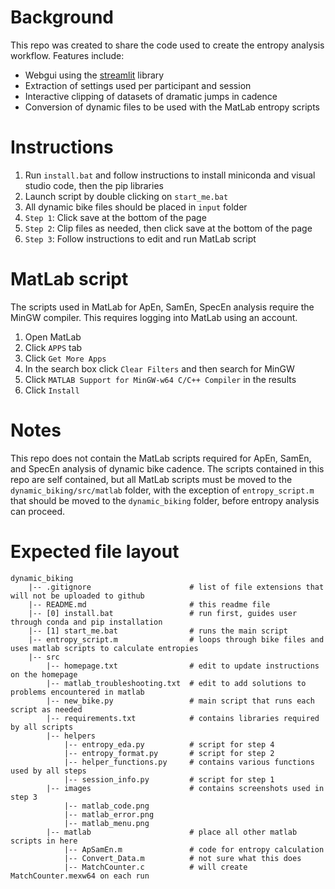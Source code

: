# Background

This repo was created to share the code used to create the entropy analysis workflow. Features include:

* Webgui using the [streamlit](https://streamlit.io) library
* Extraction of settings used per participant and session
* Interactive clipping of datasets of dramatic jumps in cadence
* Conversion of dynamic files to be used with the MatLab entropy scripts

# Instructions

1. Run `install.bat` and follow instructions to install miniconda and visual studio code, then the pip libraries
2. Launch script by double clicking on `start_me.bat`
3. All dynamic bike files should be placed in `input` folder
4. `Step 1`: Click save at the bottom of the page
5. `Step 2`: Clip files as needed, then click save at the bottom of the page
6. `Step 3`: Follow instructions to edit and run MatLab script

# MatLab script

The scripts used in MatLab for ApEn, SamEn, SpecEn analysis require the MinGW compiler. This requires logging into MatLab using an account.

1. Open MatLab
2. Click `APPS` tab
3. Click `Get More Apps`
4. In the search box click `Clear Filters` and then search for MinGW
5. Click `MATLAB Support for MinGW-w64 C/C++ Compiler` in the results
6. Click `Install`

# Notes

This repo does not contain the MatLab scripts required for ApEn, SamEn, and SpecEn analysis of dynamic bike cadence. The scripts contained in this repo are self contained, but all MatLab scripts must be moved to the `dynamic_biking/src/matlab` folder, with the exception of `entropy_script.m` that should be moved to the `dynamic_biking` folder, before entropy analysis can proceed. 

# Expected file layout

```
dynamic_biking
    |-- .gitignore                      # list of file extensions that will not be uploaded to github
    |-- README.md                       # this readme file
    |-- [0] install.bat                 # run first, guides user through conda and pip installation
    |-- [1] start_me.bat                # runs the main script
    |-- entropy_script.m                # loops through bike files and uses matlab scripts to calculate entropies
    |-- src
        |-- homepage.txt                # edit to update instructions on the homepage
        |-- matlab_troubleshooting.txt  # edit to add solutions to problems encountered in matlab
        |-- new_bike.py                 # main script that runs each script as needed
        |-- requirements.txt            # contains libraries required by all scripts
        |-- helpers
            |-- entropy_eda.py          # script for step 4
            |-- entropy_format.py       # script for step 2
            |-- helper_functions.py     # contains various functions used by all steps
            |-- session_info.py         # script for step 1
        |-- images                      # contains screenshots used in step 3
            |-- matlab_code.png
            |-- matlab_error.png
            |-- matlab_menu.png
        |-- matlab                      # place all other matlab scripts in here
            |-- ApSamEn.m               # code for entropy calculation
            |-- Convert_Data.m          # not sure what this does
            |-- MatchCounter.c          # will create MatchCounter.mexw64 on each run
```
